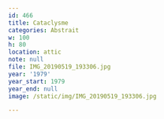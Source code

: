 ```yaml
---
id: 466
title: Cataclysme
categories: Abstrait
w: 100
h: 80
location: attic
note: null
file: IMG_20190519_193306.jpg
year: '1979'
year_start: 1979
year_end: null
image: /static/img/IMG_20190519_193306.jpg

---
```

